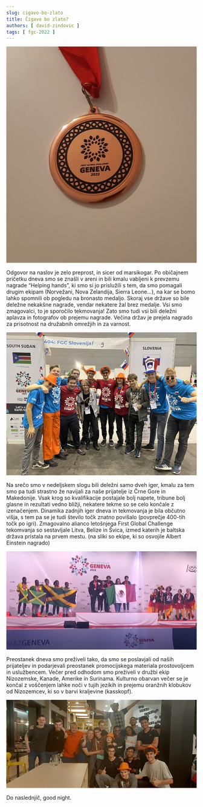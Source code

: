 ```yaml
---
slug: cigavo-bo-zlato
title: Čigavo bo zlato?
authors: [ david-zindovic ]
tags: [ fgc-2022 ]
---
```


![Medalja](img/medalja.jpg)

Odgovor na naslov je zelo preprost, in sicer od marsikogar. Po običajnem pričetku dneva smo
se znašli v areni in bili kmalu vabljeni k prevzemu nagrade “Helping hands”, ki smo si jo
prislužili s tem, da smo pomagali drugim ekipam (Norvežani, Nova Zelandija, Sierra Leone…),
na kar se bomo lahko spomnili ob pogledu na bronasto medaljo. <!-- truncate --> Skoraj vse
države so bile deležne nekakšne nagrade, vendar nekatere žal brez medalje. Vsi smo zmagovalci,
to je sporočilo tekmovanja! Zato smo tudi vsi bili deležni aplavza in fotografov ob prejemu
nagrade. Večina držav je prejela nagrado za prisotnost na družabnih omrežjih in za varnost.

![Nizozemci pred našim pitom](img/nizozemci.jpg)

Na srečo smo v nedeljskem slogu bili deležni samo dveh iger, kmalu za tem smo pa tudi strastno
že navijali za naše prijatelje iz Črne Gore in Makedonije. Vsak krog so kvalifikacije postajale
bolj napete, tribune bolj glasne in rezultati vedno bližji, nekatere tekme so se celo končale
z izenačenjem. Dinamika zadnjih iger dneva in tekmovanja je bila občutno višja, s tem pa se
je tudi število točk znatno povišalo (povprečje 400-tih točk po igri).  Zmagovalno alianco
letošnjega First Global Challenge tekomvanja so sestavljale Litva, Belize in Švica, izmed
katerih je baltska država pristala na prvem mestu. (na sliki so ekipe, ki so osvojile
Albert Einstein nagrado)

![Prejemniki nagrade Albert Einstein](img/einstein.png)

Preostanek dneva smo preživeli tako, da smo se poslavjali od naših prijateljev in podarjevali
preostanek promocijskega materiala prostovoljcem in uslužbencem. Večer pred odhodom smo preživeli
v družbi ekip Nizozemske, Kanade, Amerike in Surinama. Kulturno obarvan večer se je končal
z voščenjem lahke noči v tujih jezikih in prejemu oranžnih klobukov od Nizozemcev, ki so v
barvi kraljevine (kasskopf).

![Nizozemci v hotelu](img/hotel.jpg)

Do naslednjič, good night.
